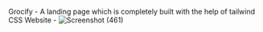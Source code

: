 Grocify - A landing page which is completely built with the help of tailwind CSS
Website -
![Screenshot (461)](https://github.com/HARSHSINGH3118/Grocify/assets/134600089/bb077332-c184-4d13-90e9-35bc4c566aff)
